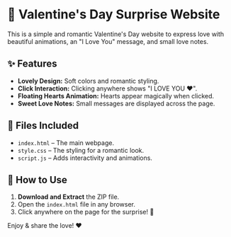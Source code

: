# 💖 Valentine's Day Surprise Website

This is a simple and romantic Valentine's Day website to express love with beautiful animations, an "I Love You" message, and small love notes.

## ✨ Features
- **Lovely Design:** Soft colors and romantic styling.
- **Click Interaction:** Clicking anywhere shows "I LOVE YOU ❤️".
- **Floating Hearts Animation:** Hearts appear magically when clicked.
- **Sweet Love Notes:** Small messages are displayed across the page.

## 📂 Files Included
- `index.html` – The main webpage.
- `style.css` – The styling for a romantic look.
- `script.js` – Adds interactivity and animations.

## 🚀 How to Use
1. **Download and Extract** the ZIP file.
2. Open the `index.html` file in any browser.
3. Click anywhere on the page for the surprise! 💖

Enjoy & share the love! ❤️
